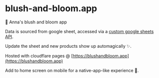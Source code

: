 # blush-and-bloom.app

💖 Anna's blush and bloom app

Data is sourced from google sheet, accessed via a [custom google sheets API](https://script.googleusercontent.com/a/macros/riverstoneschool.org/echo?user_content_key=DcpCxv_s--yFwq4Py4QJukLwmtd2zpXgvzIYWR-3biCi7R9gMmRyrH0Yu0tH6qN9gIOtNhOQvB1MCoqTL7xTw4WYAetlfR6POJmA1Yb3SEsKFZqtv3DaNYcMrmhZHmUMi80zadyHLKDkBV3vLL1r32eEK35LfI4XhBiuT6bbquLryfhECjZEnCl_2pTzfjxQ-vsyCp7P64ooJbZ9Kp60dW5GBFSwN4b4YC7LTH-s6gL0zZ_fG4JNug5eeUeoaSles78krFnUz0O6sqYwPvachQ&lib=M6zN3kokP_E5mXOUjIbAa7NF3HBKQtXMk).

Update the sheet and new products show up automagically ✨.

Hosted with cloudflare pages @ [https://blushandbloom.app](https://blushandbloom.app)

Add to home screen on mobile for a native-app-like experience 📱.
